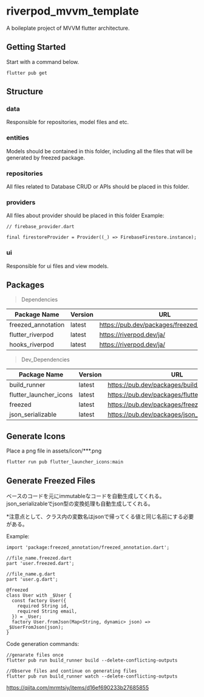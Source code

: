 # riverpod_mvvm_template

A boileplate project of MVVM flutter architecture.

## Getting Started

Start with a command below.

```
flutter pub get
```

## Structure
### data
Responsible for repositories, model files and etc.

### entities
Models should be contained in this folder, including all the files that will be generated by freezed package.

### repositories
All files related to Database CRUD or APIs should be placed in this folder.

### providers
All files about provider should be placed in this folder
Example:
```
// firebase_provider.dart

final firestoreProvider = Provider((_) => FirebaseFirestore.instance);
```

### ui
Responsible for ui files and view models.


## Packages
> Dependencies

| Package Name | Version | URL |
| --- | --- | --- |
| freezed_annotation | latest | https://pub.dev/packages/freezed_annotation |
| flutter_riverpod | latest | https://riverpod.dev/ja/ |
| hooks_riverpod | latest | https://riverpod.dev/ja/ |

> Dev_Dependencies

| Package Name | Version | URL |
| --- | --- | --- |
| build_runner | latest | https://pub.dev/packages/build_runner |
| flutter_launcher_icons | latest | https://pub.dev/packages/flutter_launcher_icons |
| freezed | latest | https://pub.dev/packages/freezed |
| json_serializable | latest | https://pub.dev/packages/json_serializable |


## Generate Icons
Place a png file in assets/icon/***.png 

```
flutter run pub flutter_launcher_icons:main
```

## Generate Freezed Files
ベースのコードを元にimmutableなコードを自動生成してくれる。
json_serializableでjson型の変換処理も自動生成してくれる。

*注意点として、クラス内の変数名はjsonで帰ってくる値と同じ名前にする必要がある。

Example:
```
import 'package:freezed_annotation/freezed_annotation.dart';

//file_name.freezed.dart
part 'user.freezed.dart';

//file_name.g.dart
part 'user.g.dart';

@freezed
class User with _$User {
  const factory User({
    required String id,
    required String email,
  }) = _User;
  factory User.fromJson(Map<String, dynamic> json) => _$UserFromJson(json);
}
```

Code generation commands:

```
//genarate files once
flutter pub run build_runner build --delete-conflicting-outputs

//Observe files and continue on generating files
flutter pub run build_runner watch --delete-conflicting-outputs
```

https://qiita.com/mrmtsiy/items/d16ef690233b27685855
